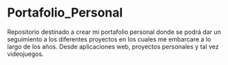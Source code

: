# Portafolio_Personal
Repositorio destinado a crear mi portafolio personal donde se podrá dar un seguimiento a los diferentes proyectos en los cuales me embarcare a lo largo de los años.
Desde aplicaciones web, proyectos personales y tal vez videojuegos.
